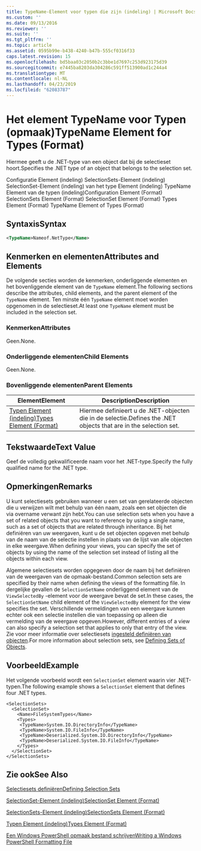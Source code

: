 ```yaml
---
title: TypeName-Element voor typen die zijn (indeling) | Microsoft Docs
ms.custom: ''
ms.date: 09/13/2016
ms.reviewer: ''
ms.suite: ''
ms.tgt_pltfrm: ''
ms.topic: article
ms.assetid: 0595b99e-b438-4240-b47b-555cf0316f33
caps.latest.revision: 15
ms.openlocfilehash: bd5baa03c2050b2c3bbe1d7697c253d923175d39
ms.sourcegitcommit: e7445ba8203da304286c591ff513900ad1c244a4
ms.translationtype: MT
ms.contentlocale: nl-NL
ms.lasthandoff: 04/23/2019
ms.locfileid: "62083787"
---
```

# <a name="typename-element-for-types-format"></a><span data-ttu-id="78f7c-102">Het element TypeName voor Typen (opmaak)</span><span class="sxs-lookup"><span data-stu-id="78f7c-102">TypeName Element for Types (Format)</span></span>

<span data-ttu-id="78f7c-103">Hiermee geeft u de .NET-type van een object dat bij de selectieset hoort.</span><span class="sxs-lookup"><span data-stu-id="78f7c-103">Specifies the .NET type of an object that belongs to the selection set.</span></span>

<span data-ttu-id="78f7c-104">Configuratie Element (indeling) SelectionSets-Element (indeling) SelectionSet-Element (indeling) van het type Element (indeling) TypeName Element van de typen (indeling)</span><span class="sxs-lookup"><span data-stu-id="78f7c-104">Configuration Element (Format) SelectionSets Element (Format) SelectionSet Element (Format) Types Element (Format) TypeName Element of Types (Format)</span></span>

## <a name="syntax"></a><span data-ttu-id="78f7c-105">Syntaxis</span><span class="sxs-lookup"><span data-stu-id="78f7c-105">Syntax</span></span>

```xml
<TypeName>Nameof.NetType</Name>
```

## <a name="attributes-and-elements"></a><span data-ttu-id="78f7c-106">Kenmerken en elementen</span><span class="sxs-lookup"><span data-stu-id="78f7c-106">Attributes and Elements</span></span>

<span data-ttu-id="78f7c-107">De volgende secties worden de kenmerken, onderliggende elementen en het bovenliggende element van de `TypeName` element.</span><span class="sxs-lookup"><span data-stu-id="78f7c-107">The following sections describe the attributes, child elements, and the parent element of the `TypeName` element.</span></span> <span data-ttu-id="78f7c-108">Ten minste één `TypeName` element moet worden opgenomen in de selectieset.</span><span class="sxs-lookup"><span data-stu-id="78f7c-108">At least one `TypeName` element must be included in the selection set.</span></span>

### <a name="attributes"></a><span data-ttu-id="78f7c-109">Kenmerken</span><span class="sxs-lookup"><span data-stu-id="78f7c-109">Attributes</span></span>

<span data-ttu-id="78f7c-110">Geen.</span><span class="sxs-lookup"><span data-stu-id="78f7c-110">None.</span></span>

### <a name="child-elements"></a><span data-ttu-id="78f7c-111">Onderliggende elementen</span><span class="sxs-lookup"><span data-stu-id="78f7c-111">Child Elements</span></span>

<span data-ttu-id="78f7c-112">Geen.</span><span class="sxs-lookup"><span data-stu-id="78f7c-112">None.</span></span>

### <a name="parent-elements"></a><span data-ttu-id="78f7c-113">Bovenliggende elementen</span><span class="sxs-lookup"><span data-stu-id="78f7c-113">Parent Elements</span></span>

|<span data-ttu-id="78f7c-114">Element</span><span class="sxs-lookup"><span data-stu-id="78f7c-114">Element</span></span>|<span data-ttu-id="78f7c-115">Description</span><span class="sxs-lookup"><span data-stu-id="78f7c-115">Description</span></span>|
|-------------|-----------------|
|[<span data-ttu-id="78f7c-116">Typen Element (indeling)</span><span class="sxs-lookup"><span data-stu-id="78f7c-116">Types Element (Format)</span></span>](./types-element-for-selectionset-format.md)|<span data-ttu-id="78f7c-117">Hiermee definieert u de .NET-objecten die in de selectie.</span><span class="sxs-lookup"><span data-stu-id="78f7c-117">Defines the .NET objects that are in the selection set.</span></span>|

## <a name="text-value"></a><span data-ttu-id="78f7c-118">Tekstwaarde</span><span class="sxs-lookup"><span data-stu-id="78f7c-118">Text Value</span></span>

<span data-ttu-id="78f7c-119">Geef de volledig gekwalificeerde naam voor het .NET-type.</span><span class="sxs-lookup"><span data-stu-id="78f7c-119">Specify the fully qualified name for the .NET type.</span></span>

## <a name="remarks"></a><span data-ttu-id="78f7c-120">Opmerkingen</span><span class="sxs-lookup"><span data-stu-id="78f7c-120">Remarks</span></span>

<span data-ttu-id="78f7c-121">U kunt selectiesets gebruiken wanneer u een set van gerelateerde objecten die u verwijzen wilt met behulp van één naam, zoals een set objecten die via overname verwant zijn hebt.</span><span class="sxs-lookup"><span data-stu-id="78f7c-121">You can use selection sets when you have a set of related objects that you want to reference by using a single name, such as a set of objects that are related through inheritance.</span></span> <span data-ttu-id="78f7c-122">Bij het definiëren van uw weergaven, kunt u de set objecten opgeven met behulp van de naam van de selectie instellen in plaats van de lijst van alle objecten in elke weergave.</span><span class="sxs-lookup"><span data-stu-id="78f7c-122">When defining your views, you can specify the set of objects by using the name of the selection set instead of listing all the objects within each view.</span></span>

<span data-ttu-id="78f7c-123">Algemene selectiesets worden opgegeven door de naam bij het definiëren van de weergaven van de opmaak-bestand.</span><span class="sxs-lookup"><span data-stu-id="78f7c-123">Common selection sets are specified by their name when defining the views of the formatting file.</span></span> <span data-ttu-id="78f7c-124">In dergelijke gevallen de `SelectionSetName` onderliggend element van de `ViewSelectedBy` -element voor de weergave bevat de set.</span><span class="sxs-lookup"><span data-stu-id="78f7c-124">In these cases, the `SelectionSetName` child element of the `ViewSelectedBy` element for the view specifies the set.</span></span> <span data-ttu-id="78f7c-125">Verschillende vermeldingen van een weergave kunnen echter ook een selectie instellen die van toepassing op alleen die vermelding van de weergave opgeven.</span><span class="sxs-lookup"><span data-stu-id="78f7c-125">However, different entries of a view can also specify a selection set that applies to only that entry of the view.</span></span> <span data-ttu-id="78f7c-126">Zie voor meer informatie over selectiesets [ingesteld definiëren van objecten](./defining-selection-sets.md).</span><span class="sxs-lookup"><span data-stu-id="78f7c-126">For more information about selection sets, see [Defining Sets of Objects](./defining-selection-sets.md).</span></span>

## <a name="example"></a><span data-ttu-id="78f7c-127">Voorbeeld</span><span class="sxs-lookup"><span data-stu-id="78f7c-127">Example</span></span>

<span data-ttu-id="78f7c-128">Het volgende voorbeeld wordt een `SelectionSet` element waarin vier .NET-typen.</span><span class="sxs-lookup"><span data-stu-id="78f7c-128">The following example shows a `SelectionSet` element that defines four .NET types.</span></span>

```
<SelectionSets>
  <SelectionSet>
    <Name>FileSystemTypes</Name>
    <Types>
     <TypeName>System.IO.DirectoryInfo</TypeName>
     <TypeName>System.IO.FileInfo</TypeName>
     <TypeName>Deserialized.System.IO.DirectoryInfo</TypeName>
     <TypeName>Deserialized.System.IO.FileInfo</TypeName>
    </Types>
  </SelectionSet>
</SelectionSets>
```

## <a name="see-also"></a><span data-ttu-id="78f7c-129">Zie ook</span><span class="sxs-lookup"><span data-stu-id="78f7c-129">See Also</span></span>

[<span data-ttu-id="78f7c-130">Selectiesets definiëren</span><span class="sxs-lookup"><span data-stu-id="78f7c-130">Defining Selection Sets</span></span>](./defining-selection-sets.md)

[<span data-ttu-id="78f7c-131">SelectionSet-Element (indeling)</span><span class="sxs-lookup"><span data-stu-id="78f7c-131">SelectionSet Element (Format)</span></span>](./selectionset-element-format.md)

[<span data-ttu-id="78f7c-132">SelectionSets-Element (indeling)</span><span class="sxs-lookup"><span data-stu-id="78f7c-132">SelectionSets Element (Format)</span></span>](./selectionsets-element-format.md)

[<span data-ttu-id="78f7c-133">Typen Element (indeling)</span><span class="sxs-lookup"><span data-stu-id="78f7c-133">Types Element (Format)</span></span>](./types-element-for-selectionset-format.md)

[<span data-ttu-id="78f7c-134">Een Windows PowerShell opmaak bestand schrijven</span><span class="sxs-lookup"><span data-stu-id="78f7c-134">Writing a Windows PowerShell Formatting File</span></span>](./writing-a-powershell-formatting-file.md)
